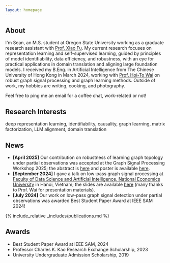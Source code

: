 ```yaml
---
layout: homepage
---
```


## About

I'm Sean, an M.S. student at Oregon State University working as a graduate research assistant with [Prof. Xiao Fu](https://web.engr.oregonstate.edu/~fuxia). My current research focuses on representation learning and self-supervised learning, guided by principles of model identifiability, data efficiency, and robustness, with an eye for practical applications in domain translation and aligning large foundation models. I received my B.Eng. in Artificial Intelligence from The Chinese University of Hong Kong in March 2024, working with [Prof. Hoi-To Wai](https://www1.se.cuhk.edu.hk/~htwai) on robust graph signal processing and graph learning methods. Outside of work, my hobbies are writing, cooking, and photography.

Feel free to ping me an email for a coffee chat, work-related or not!

## Research Interests
deep representation learning, identifiability, causality, graph learning, matrix factorization, LLM alignment, domain translation

## News
- **[April 2025]** Our contribution on robustness of learning graph topology under partial observations was accepted at the Graph Signal Processing Workshop 2025; the abstract is [here](./assets/files/GSPW2025_Paper.pdf) and poster is available [here](./assets/files/GSPW2025_Poster.pdf).
- **[September 2024]** I gave a talk on low-pass graph signal processing at [Faculty of Data Science and Artificial Intelligence, National Economics University](https://fda.neu.edu.vn/) in Hanoi, Vietnam; the slides are available [here](./assets/files/Talk_at_NEU_2024.pdf) (many thanks to Prof. Wai for presentation materials).
- **[July 2024]** Our work on low-pass graph signal detection under partial observations was awarded Best Student Paper Award at IEEE SAM 2024!

{% include_relative _includes/publications.md %}

## Awards

- Best Student Paper Award at IEEE SAM, 2024
- Professor Charles K. Kao Research Exchange Scholarship, 2023
- University Undergraduate Admission Scholarship, 2019

<!-- {% include_relative _includes/services.md %} -->
